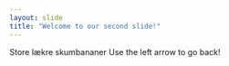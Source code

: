```yaml
---
layout: slide
title: "Welcome to our second slide!"
---
```

Store lækre skumbananer
Use the left arrow to go back!
